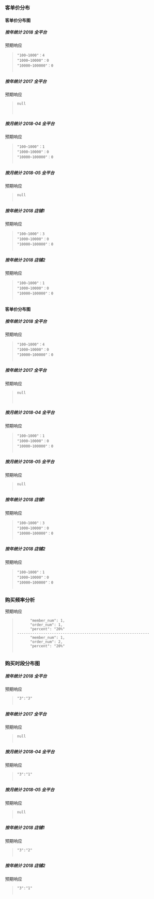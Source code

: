 ### 客单价分布

#### 客单价分布图

##### 按年统计 2018 全平台

预期响应

> ```
> "100~1000"：4
> "1000~10000"：0
> "10000~100000"：0
> 
> 
> ```

##### 按年统计 2017 全平台

预期响应

> ```
> null
> 
> 
> 
> ```

##### 按月统计 2018-04 全平台

预期响应

> ```
> "100~1000"：1
> "1000~10000"：0
> "10000~100000"：0
> 
> 
> ```

##### 按月统计 2018-05 全平台

预期响应

> ```
> null
> 
> 
> ```

##### 按年统计 2018 店铺1

预期响应

> ```
> "100~1000"：3
> "1000~10000"：0
> "10000~100000"：0
> 
> 
> ```

##### 按年统计 2018 店铺2

预期响应

> ```
> "100~1000"：1
> "1000~10000"：0
> "10000~100000"：0
> 
> 
> ```



#### 客单价分布图

##### 按年统计 2018 全平台

预期响应

> ```
> "100~1000"：4
> "1000~10000"：0
> "10000~100000"：0
> 
> 
> ```

##### 按年统计 2017 全平台

预期响应

> ```
> null
> 
> 
> 
> ```

##### 按月统计 2018-04 全平台

预期响应

> ```
> "100~1000"：1
> "1000~10000"：0
> "10000~100000"：0
> 
> 
> ```

##### 按月统计 2018-05 全平台

预期响应

> ```
> null
> 
> 
> ```

##### 按年统计 2018 店铺1

预期响应

> ```
> "100~1000"：3
> "1000~10000"：0
> "10000~100000"：0
> 
> 
> ```

##### 按年统计 2018 店铺2

预期响应

> ```
> "100~1000"：1
> "1000~10000"：0
> "10000~100000"：0
> 
> 
> ```



### 购买频率分析

预期响应

> ```
>       "member_num": 1,
>       "order_num": 1,
>       "percent": "20%"
> -------------------------------------------------------------
>       "member_num": 1,
>       "order_num": 2,
>       "percent": "20%"
> 
> 
> ```

### 购买时段分布图

##### 按年统计 2018 全平台

预期响应

> ```
> "3":"3"
> 
> 
> ```

##### 按年统计 2017 全平台

预期响应

> ```
> null
> 
> 
> ```

##### 按月统计 2018-04 全平台

预期响应

> ```
> "3":"1"
> 
> 
> ```

##### 按月统计 2018-05 全平台

预期响应

> ```
> null
> 
> 
> ```

##### 按年统计 2018 店铺1

预期响应

> ```
> "3":"2"
> 
> 
> ```

##### 按年统计 2018 店铺2

预期响应

> ```
> "3":"1"
> 
> 
> ```

